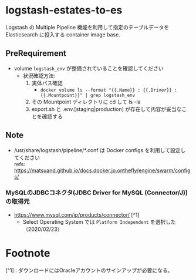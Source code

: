 # logstash-estates-to-es

Logstash の Multiple Pipeline 機能を利用して指定のテーブルデータを Elasticsearch に投入する container image base.


## PreRequirement
- volume `logstash_env` が整備されていることを確認してください
    - 状況確認方法: 
        1. 実体パス確認
            - `docker volume ls --format "{{.Name}} : {{.Driver}} : {{.Mountpoint}}" | grep logstash_env`
        1. その Mountpoint ディレクトリに cd して ls -la
        1. export.sh と .env.[staging|production] が存在して内容が妥当なことを確認する


## Note

- /usr/share/logstash/pipeline/*.conf は Docker configs を利用して設定してください  
refs: https://matsuand.github.io/docs.docker.jp.onthefly/engine/swarm/configs/

### MySQLのJDBCコネクタ(JDBC Driver for MySQL (Connector/J)) の取得元
- https://www.mysql.com/jp/products/connector/ [^1]
    - Select Operating System では `Platform Independent` を選択した（2020/02/23）


# Footnote
[^1] : ダウンロードにはOracleアカウントのサインアップが必要になる。

